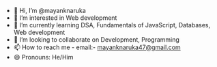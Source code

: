 - 👋 Hi, I’m @mayanknaruka
- 👀 I’m interested in Web development 
- 🌱 I’m currently learning DSA, Fundamentals of JavaScript, Databases, Web development
- 💞️ I’m looking to collaborate on Development, Programming
- 📫 How to reach me - email:- mayanknaruka47@gmail.com
- 😄 Pronouns: He/Him

<!---
mayanknaruka/mayanknaruka is a ✨ special ✨ repository because its `README.md` (this file) appears on your GitHub profile.
You can click the Preview link to take a look at your changes.
--->
